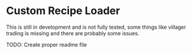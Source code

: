 # Custom Recipe Loader

This is still in development and is not fully tested, some things like villager trading is missing and there are probably some issues.

TODO: Create proper readme file